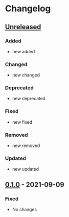 # Changelog

## [Unreleased]

### Added

- new added

### Changed

- new changed

### Deprecated

- new deprecated

### Fixed

- new fixed

### Removed

- new removed

### Updated

- new updated

## [0.1.0] - 2021-09-09

### Fixed

- No changes

[Unreleased]: https://github.com/JavierSegoviaCordoba/sandbox-project/compare/0.1.0...HEAD

[0.1.0]: https://github.com/JavierSegoviaCordoba/sandbox-project/commits/0.1.0

